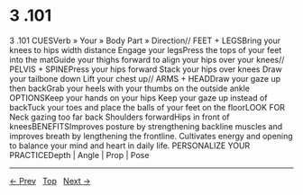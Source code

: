 # 3 .101

3 .101
CUESVerb » Your » Body Part » Direction// FEET + LEGSBring your knees to hips width distance Engage your legsPress the tops of your feet into the matGuide your thighs forward to align your hips over your knees// PELVIS + SPINEPress your hips forward Stack your hips over knees Draw your tailbone down Lift your chest up// ARMS + HEADDraw your gaze up then backGrab your heels with your thumbs on the outside ankle
OPTIONSKeep your hands on your hips Keep your gaze up instead of backTuck your toes and place the balls of your feet on the floorLOOK FOR Neck gazing too far back Shoulders forwardHips in front of kneesBENEFITSImproves posture by strengthening backline muscles and improves breath by lengthening the frontline. Cultivates energy and opening to balance your mind and heart in daily life.
PERSONALIZE YOUR PRACTICEDepth | Angle | Prop | Pose


---
[← Prev](/pages/page-151.md) &nbsp; [Top](/index.md) &nbsp; [Next →](/pages/page-153.md)
